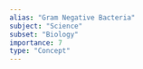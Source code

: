 ```yaml
---
alias: "Gram Negative Bacteria"
subject: "Science"
subset: "Biology"
importance: 7
type: "Concept"
---
```

